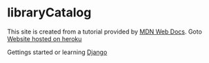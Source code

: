 # libraryCatalog
This site is created from a tutorial provided by [MDN Web Docs](https://developer.mozilla.org/en-US/docs/Learn/Server-side/Django). Goto [Website hosted on heroku](https://fast-thicket-04292.herokuapp.com/)

Gettings started or learning [Django](https://docs.djangoproject.com/en/4.0/)
